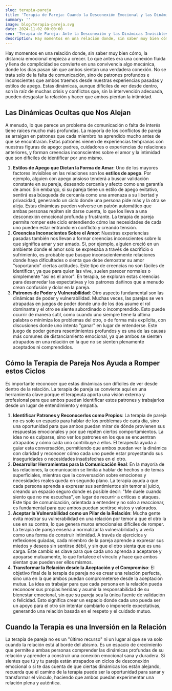 ```yaml
---
slug: terapia-pareja
title: 'Terapia de Pareja: Cuando la Desconexión Emocional y las Dinámicas Invisibles Amenazan la Relación'
summary: ''
image: blog/terapia-pareja.svg
date: 2024-11-02 00:00:00
seo: 'Terapia de Pareja: Ante la Desconexión y las Dinámicas Invisibles'
description: Hay momentos en una relación donde, sin saber muy bien cómo, la distancia emocional empieza a crecer. Lo que antes era una conexión fluida y llena de…
---
```


Hay momentos en una relación donde, sin saber muy bien cómo, la distancia emocional empieza a crecer. Lo que antes era una conexión fluida y llena de complicidad se convierte en una convivencia algo mecánica, donde los días pasan sin que ambos sientan una verdadera conexión. No se trata solo de la falta de comunicación, sino de patrones profundos e inconscientes que ambos traemos desde nuestras experiencias pasadas y estilos de apego. Estas dinámicas, aunque difíciles de ver desde dentro, son la raíz de muchas crisis y conflictos que, sin la intervención adecuada, pueden desgastar la relación y hacer que ambos pierdan la intimidad.

## Las Dinámicas Ocultas que Nos Alejan

A menudo, lo que parece un problema de comunicación o falta de interés tiene raíces mucho más profundas. La mayoría de los conflictos de pareja se arraigan en patrones que cada miembro ha aprendido mucho antes de que se encontraran. Estos patrones vienen de experiencias tempranas con nuestras figuras de apego: padres, cuidadores o experiencias de relaciones anteriores, y forman creencias inconscientes sobre el amor y la intimidad que son difíciles de identificar por uno mismo.

1. **Estilos de Apego que Dictan la Forma de Amar**: Uno de los mayores factores invisibles en las relaciones son los **estilos de apego**. Por ejemplo, alguien con apego ansioso tenderá a buscar validación constante en su pareja, deseando cercanía y afecto como una garantía de amor. Sin embargo, si su pareja tiene un estilo de apego evitativo, sentirá esa búsqueda de cercanía como una amenaza a su libertad y privacidad, generando un ciclo donde una persona pide más y la otra se aleja. Estas dinámicas pueden volverse un patrón automático que ambas personas repiten sin darse cuenta, lo que los lleva a una desconexión emocional profunda y frustrante. La terapia de pareja permite romper este ciclo entendiendo cómo las necesidades de cada uno pueden estar entrando en conflicto y creando tensión.
2. **Creencias Inconscientes Sobre el Amor**: Nuestras experiencias pasadas también nos llevan a formar creencias inconscientes sobre lo que significa amar y ser amado. Si, por ejemplo, alguien creció en un ambiente donde el amor solo se expresaba a través de sacrificio o sufrimiento, es probable que busque inconscientemente relaciones donde haya dificultades o sienta que debe demostrar su amor "soportando" ciertas actitudes. Este tipo de creencias no son fáciles de identificar, ya que para quien las vive, suelen parecer normales o simplemente "así es el amor". En terapia, se exploran estas creencias para desenredar las expectativas y los patrones dañinos que a menudo crean confusión y dolor en la pareja.
3. **Patrones de Poder y Vulnerabilidad**: Otro aspecto fundamental son las dinámicas de poder y vulnerabilidad. Muchas veces, las parejas se ven atrapadas en juegos de poder donde uno de los dos asume el rol dominante y el otro se siente subordinado o incomprendido. Esto puede ocurrir de manera sutil, como cuando uno siempre tiene la última palabra o minimiza los problemas del otro, o de forma más explícita, con discusiones donde uno intenta "ganar" en lugar de entenderse. Este juego de poder genera resentimientos profundos y es una de las causas más comunes de distanciamiento emocional, ya que ambos se sienten atrapados en una relación en la que no se sienten plenamente aceptados ni comprendidos.

## Cómo la Terapia de Pareja Nos Ayuda a Romper estos Ciclos

Es importante reconocer que estas dinámicas son difíciles de ver desde dentro de la relación. La terapia de pareja se convierte aquí en una herramienta clave porque el terapeuta aporta una visión externa y profesional para que ambos puedan identificar estos patrones y trabajarlos desde un lugar de entendimiento y empatía.

1. **Identificar Patrones y Reconocerlos como Propios**: La terapia de pareja no es solo un espacio para hablar de los problemas de cada día, sino una oportunidad para que ambos puedan mirar de dónde provienen sus respuestas emocionales y por qué repiten ciertos comportamientos. La idea no es culparse, sino ver los patrones en los que se encuentran atrapados y cómo cada uno contribuye a ellos. El terapeuta ayuda a guiar esta conversación, permitiendo que ambos puedan ver la dinámica con claridad y reconocer cómo cada uno puede estar proyectando sus inseguridades o necesidades insatisfechas en el otro.
2. **Desarrollar Herramientas para la Comunicación Real**: En la mayoría de las relaciones, la comunicación se limita a hablar de hechos o de temas superficiales, mientras que la conversación sobre emociones y necesidades reales queda en segundo plano. La terapia ayuda a que cada persona aprenda a expresar sus sentimientos sin temor al juicio, creando un espacio seguro donde es posible decir: "Me duele cuando siento que no me escuchas", en lugar de recurrir a críticas o ataques. Este tipo de comunicación, orientada a entender y no solo a reaccionar, es fundamental para que ambos puedan sentirse vistos y valorados.
3. **Aceptar la Vulnerabilidad como un Pilar de la Relación**: Mucha gente evita mostrar su vulnerabilidad en una relación por temor a que el otro la use en su contra, lo que genera muros emocionales difíciles de romper. La terapia de pareja enseña a normalizar la vulnerabilidad y a verla como una forma de construir intimidad. A través de ejercicios y reflexiones guiadas, cada miembro de la pareja aprende a expresar sus miedos y deseos sin sentirse débil, y sin que el otro sienta que es una carga. Este cambio es clave para que cada uno aprenda a aceptarse y apoyarse mutuamente, lo que fortalece el vínculo y hace que ambos sientan que pueden ser ellos mismos.
4. **Transformar la Relación desde la Aceptación y el Compromiso**: El objetivo final de la terapia de pareja no es crear una relación perfecta, sino una en la que ambos puedan comprometerse desde la aceptación mutua. La idea es trabajar para que cada persona en la relación pueda reconocer sus propias heridas y asumir la responsabilidad de su bienestar emocional, sin que su pareja sea la única fuente de validación o felicidad. Esto significa crear un espacio donde cada uno pueda ser un apoyo para el otro sin intentar cambiarlo o imponerle expectativas, generando una relación basada en el respeto y el cuidado mutuo.

## Cuando la Terapia es una Inversión en la Relación

La terapia de pareja no es un "último recurso" ni un lugar al que se va solo cuando la relación está al borde del abismo. Es un espacio de crecimiento que permite a ambas personas comprender las dinámicas profundas de su relación y aprender a construir una conexión emocional sana y duradera. Si sientes que tú y tu pareja están atrapados en ciclos de desconexión emocional o si te das cuenta de que ciertas dinámicas los están alejando, recuerda que el camino de la terapia puede ser la oportunidad para sanar y transformar el vínculo, haciendo que ambos puedan experimentar una relación plena y auténtica.
